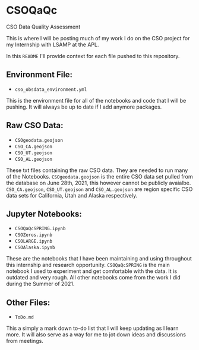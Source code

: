 # CSOQaQc
CSO Data Quality Assessment

This is where I will be posting much of my work I do on the CSO project for my Internship with LSAMP at the APL.

In this `README` I'll provide context for each file pushed to this repository.

## Environment File:
  * `cso_obsdata_environment.yml`

This is the environment file for all of the notebooks and code that I will be pushing. It will always be up to date if I add anymore packages.

## Raw CSO Data:
  * `CSOgeodata.geojson`
  * `CSO_CA.geojson`
  * `CSO_UT.geojson`
  * `CSO_AL.geojson`

These txt files containing the raw CSO data. They are needed to run many of the Notebooks. `CSOgeodata.geojson` is the entire CSO data set pulled from the database on June 28th, 2021, this however cannot be publicly avaialbe. `CSO_CA.geojson`, `CSO_UT.geojson` and `CSO_AL.geojson` are region specific CSO data sets for California, Utah and Alaska respectively.

## Jupyter Notebooks:
  * `CSOQaQcSPRING.ipynb`
  * `CSOZeros.ipynb`
  * `CSOLARGE.ipynb`
  * `CSOAlaska.ipynb`

These are the notebooks that I have been maintaining and using throughout this internship and research opportunity. `CSOQaQcSPRING` is the main notebook I used to experiment and get comfortable with the data. It is outdated and very rough. All other notebooks come from the work I did during the Summer of 2021.

## Other Files:
 * `ToDo.md`

This a simply a mark down to-do list that I will keep updating as I learn more. It will also serve as a way for me to jot down ideas and discussions from meetings.
